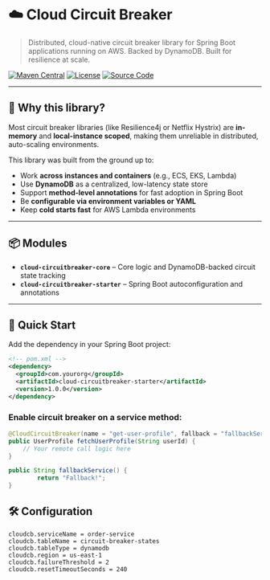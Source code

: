 # ☁️ Cloud Circuit Breaker

> Distributed, cloud-native circuit breaker library for Spring Boot applications running on AWS. Backed by DynamoDB. Built for resilience at scale.

[![Maven Central](https://img.shields.io/maven-central/v/io.github.clinton1719/cloud-circuitbreaker-core?color=blue&label=Maven%20Central)](https://search.maven.org/search?q=g:io.github.clinton1719)
[![License](https://img.shields.io/github/license/clinton1719/cloud-circuitbreaker?color=green)](https://github.com/clinton1719/cloud-circuitbreaker/blob/main/LICENSE)
[![Source Code](https://img.shields.io/badge/source-github-blue?logo=github)](https://github.com/clinton1719/cloud-circuitbreaker/tree/main/cloud-circuitbreaker-core)

---

## 🔧 Why this library?

Most circuit breaker libraries (like Resilience4j or Netflix Hystrix) are **in-memory** and **local-instance scoped**, making them unreliable in distributed, auto-scaling environments.

This library was built from the ground up to:
- Work **across instances and containers** (e.g., ECS, EKS, Lambda)
- Use **DynamoDB** as a centralized, low-latency state store
- Support **method-level annotations** for fast adoption in Spring Boot
- Be **configurable via environment variables or YAML**
- Keep **cold starts fast** for AWS Lambda environments

---

## 📦 Modules

- **`cloud-circuitbreaker-core`** – Core logic and DynamoDB-backed circuit state tracking
- **`cloud-circuitbreaker-starter`** – Spring Boot autoconfiguration and annotations

---

## 🚀 Quick Start

Add the dependency in your Spring Boot project:

```xml
<!-- pom.xml -->
<dependency>
  <groupId>com.yourorg</groupId>
  <artifactId>cloud-circuitbreaker-starter</artifactId>
  <version>1.0.0</version>
</dependency>
```

### Enable circuit breaker on a service method:
```java
@CloudCircuitBreaker(name = "get-user-profile", fallback = "fallbackService")
public UserProfile fetchUserProfile(String userId) {
    // Your remote call logic here
}

public String fallbackService() {
        return "Fallback!";
}
```

## 🛠️ Configuration
```.properties
cloudcb.serviceName = order-service
cloudcb.tableName = circuit-breaker-states
cloudcb.tableType = dynamodb
cloudcb.region = us-east-1
cloudcb.failureThreshold = 2
cloudcb.resetTimeoutSeconds = 240
```
